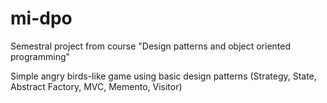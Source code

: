 # mi-dpo
Semestral project from course "Design patterns and object oriented programming"

Simple angry birds-like game using basic design patterns (Strategy, State, Abstract Factory, MVC, Memento, Visitor)
